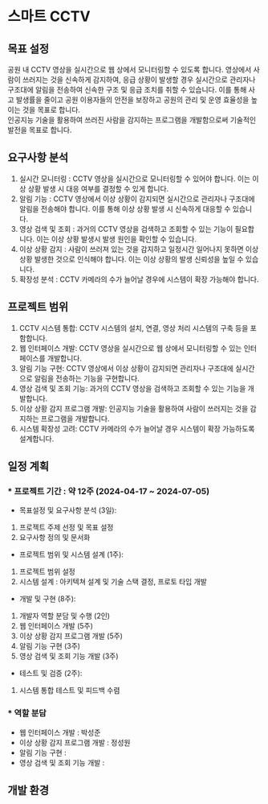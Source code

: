 # 스마트 CCTV

## 목표 설정  
 공원 내 CCTV 영상을 실시간으로 웹 상에서 모니터링할 수 있도록 합니다. 영상에서 사람이 쓰러지는 것을 신속하게 감지하여, 응급 상황이 발생할 경우 실시간으로 관리자나 구조대에 알림을 전송하여 신속한 구조 및 응급 조치를 취할 수 있습니다. 이를 통해 사고 발생률을 줄이고 공원 이용자들의 안전을 보장하고 공원의 관리 및 운영 효율성을 높이는 것을 목표로 합니다.  
 인공지능 기술을 활용하여 쓰러진 사람을 감지하는 프로그램을 개발함으로써 기술적인 발전을 목표로 합니다.

## 요구사항 분석  
 1. 실시간 모니터링 : CCTV 영상을 실시간으로 모니터링할 수 있어야 합니다. 이는 이상 상황 발생 시 대응 여부를 결정할 수 있게 합니다.  
 2. 알림 기능 : CCTV 영상에서 이상 상황이 감지되면 실시간으로 관리자나 구조대에 알림을 전송해야 합니다. 이를 통해 이상 상황 발생 시 신속하게 대응할 수 있습니다.  
 3. 영상 검색 및 조회 : 과거의 CCTV 영상을 검색하고 조회할 수 있는 기능이 필요합니다. 이는 이상 상황 발생시 발생 원인을 확인할 수 있습니다.  
 4. 이상 상황 감지 : 사람이 쓰러져 있는 것을 감지하고 일정시간 일어나지 못하면 이상 상황 발생한 것으로 인식해야 합니다. 이는 이상 상황의 발생 신뢰성을 높일 수 있습니다.  
 5. 확장성 분석 : CCTV 카메라의 수가 늘어날 경우에 시스템이 확장 가능해야 합니다.

## 프로젝트 범위  
 1. CCTV 시스템 통합: CCTV 시스템의 설치, 연결, 영상 처리 시스템의 구축 등을 포함합니다.  
 2. 웹 인터페이스 개발: CCTV 영상을 실시간으로 웹 상에서 모니터링할 수 있는 인터페이스를 개발합니다.  
 3. 알림 기능 구현: CCTV 영상에서 이상 상황이 감지되면 관리자나 구조대에 실시간으로 알림을 전송하는 기능을 구현합니다.  
 4. 영상 검색 및 조회 기능: 과거의 CCTV 영상을 검색하고 조회할 수 있는 기능을 개발합니다.  
 5. 이상 상황 감지 프로그램 개발: 인공지능 기술을 활용하여 사람이 쓰러지는 것을 감지하는 프로그램을 개발합니다.  
 6. 시스템 확장성 고려: CCTV 카메라의 수가 늘어날 경우 시스템이 확장 가능하도록 설계합니다.

## 일정 계획  
### * 프로젝트 기간 : 약 12주 (2024-04-17 ~ 2024-07-05)  
 - 목표설정 및 요구사항 분석 (3일):
  1. 프로젝트 주제 선정 및 목표 설정
  2. 요구사항 정의 및 문서화
 - 프로젝트 범위 및 시스템 설계 (1주):
  1. 프로젝트 범위 설정
  2. 시스템 설계 : 아키텍쳐 설계 및 기술 스택 결정, 프로토 타입 개발
 - 개발 및 구현 (8주):
  1. 개발자 역할 분담 및 수행 (2인)
  2. 웹 인터페이스 개발 (5주)
  3. 이상 상황 감지 프로그램 개발 (5주)
  4. 알림 기능 구현 (3주)
  5. 영상 검색 및 조회 기능 개발 (3주)
 - 테스트 및 검증 (2주):
  1. 시스템 통합 테스트 및 피드백 수렴  
  
### * 역할 분담
 - 웹 인터페이스 개발 : 박성준
 - 이상 상황 감지 프로그램 개발 : 정성원
 - 알림 기능 구현 : 
 - 영상 검색 및 조회 기능 개발 :

## 개발 환경  
